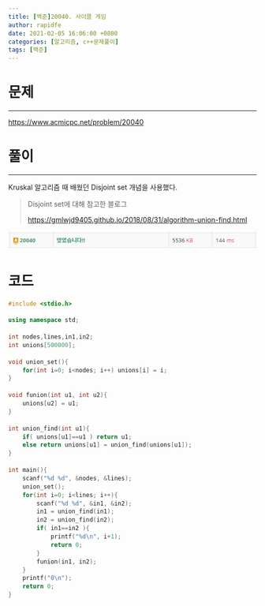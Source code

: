 ```yaml
---
title: [백준]20040. 사이클 게임
author: rapidfe
date: 2021-02-05 16:06:00 +0800
categories: [알고리즘, c++문제풀이]
tags: [백준]
---
```


# 문제

---

https://www.acmicpc.net/problem/20040



# 풀이

---

Kruskal 알고리즘 때 배웠던 Disjoint set 개념을 사용했다.

> Disjoint set에 대해 참고한 블로그
>
> https://gmlwjd9405.github.io/2018/08/31/algorithm-union-find.html

![pass](/assets/img/baek/20040.png)



# 코드

```c++
#include <stdio.h>

using namespace std;

int nodes,lines,in1,in2;
int unions[500000];

void union_set(){
    for(int i=0; i<nodes; i++) unions[i] = i;
}

void funion(int u1, int u2){
    unions[u2] = u1;
}

int union_find(int u1){
    if( unions[u1]==u1 ) return u1;
    else return unions[u1] = union_find(unions[u1]);
}

int main(){
    scanf("%d %d", &nodes, &lines);
    union_set();
    for(int i=0; i<lines; i++){
        scanf("%d %d", &in1, &in2);
        in1 = union_find(in1);
        in2 = union_find(in2);
        if( in1==in2 ){
            printf("%d\n", i+1);
            return 0;
        }
        funion(in1, in2);
    }
    printf("0\n");
    return 0;
}
```